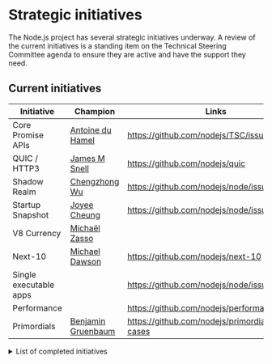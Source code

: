 # Strategic initiatives

The Node.js project has several strategic initiatives underway. A review of the
current initiatives is a standing item on the Technical Steering Committee
agenda to ensure they are active and have the support they need.

## Current initiatives

| Initiative             | Champion                         | Links                                             |
| ---------------------- | -------------------------------- | ------------------------------------------------- |
| Core Promise APIs      | [Antoine du Hamel][aduh95]       | <https://github.com/nodejs/TSC/issues/1094>       |
| QUIC / HTTP3           | [James M Snell][jasnell]         | <https://github.com/nodejs/quic>                  |
| Shadow Realm           | [Chengzhong Wu][legendecas]      | <https://github.com/nodejs/node/issues/42528>     |
| Startup Snapshot       | [Joyee Cheung][joyeecheung]      | <https://github.com/nodejs/node/issues/35711>     |
| V8 Currency            | [Michaël Zasso][targos]          |                                                   |
| Next-10                | [Michael Dawson][mhdawson]       | <https://github.com/nodejs/next-10>               |
| Single executable apps |                                  | <https://github.com/nodejs/node/issues/43432>     |
| Performance            |                                  | <https://github.com/nodejs/performance>           |
| Primordials            | [Benjamin Gruenbaum][benjamingr] | <https://github.com/nodejs/primordials-use-cases> |

<details>
<summary>List of completed initiatives</summary>

## Completed initiatives

| Initiative         | Champion                   | Links                                                                |
| ------------------ | -------------------------- | -------------------------------------------------------------------- |
| Build resources    | Michael Dawson             | <https://github.com/nodejs/build/issues/1154#issuecomment-448418977> |
| CVE Management     | Michael Dawson             | <https://github.com/nodejs/security-wg/issues/33>                    |
| Governance         | Myles Borins               |                                                                      |
| Moderation Team    | Rich Trott                 | <https://github.com/nodejs/TSC/issues/329>                           |
| Modules            | Myles Borins               | <https://github.com/nodejs/modules>                                  |
| N-API              | Michael Dawson             | <https://github.com/nodejs/abi-stable-node>                          |
| npm Integration    | Myles Borins               | <https://github.com/nodejs/node/pull/21594>                          |
| OpenSSL Evolution  | Rod Vagg                   | <https://github.com/nodejs/TSC/issues/677>                           |
| Open Web Standards | Myles Borins, Joyee Cheung | <https://github.com/nodejs/open-standards>                           |
| VM module fix      | Franziska Hinkelmann       | <https://github.com/nodejs/node/issues/6283>                         |
| Workers            | Anna Henningsen            | <https://github.com/nodejs/worker>                                   |

</details>

[aduh95]: https://github.com/aduh95
[benjamingr]: https://github.com/benjamingr
[jasnell]: https://github.com/jasnell
[joyeecheung]: https://github.com/joyeecheung
[legendecas]: https://github.com/legendecas
[mhdawson]: https://github.com/mhdawson
[targos]: https://github.com/targos
